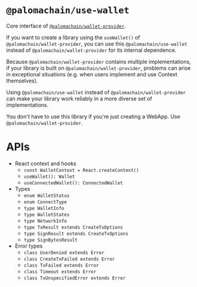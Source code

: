 # `@palomachain/use-wallet`

Core interface of [`@palomachain/wallet-provider`](https://www.npmjs.com/package/@palomachain/wallet-provider).

If you want to create a library using the `useWallet()` of `@palomachain/wallet-provider`, you can use
this `@palomachain/use-wallet` instead of `@palomachain/wallet-provider` for its internal dependence.

Because `@palomachain/wallet-provider` contains multiple implementations, if your library is built
on `@palomachain/wallet-provider`, problems can arise in exceptional situations (e.g. when users implement and use
Context themselves).

Using `@palomachain/use-wallet` instead of `@palomachain/wallet-provider` can make your library work reliably in a more
diverse set of implementations.

You don't have to use this library if you're just creating a WebApp. Use `@palomachain/wallet-provider`.

# APIs

- React context and hooks
  - `const WalletContext = React.createContext()`
  - `useWallet(): Wallet`
  - `useConnectedWallet(): ConnectedWallet`
- Types
  - `enum WalletStatus`
  - `enum ConnectType`
  - `type WalletInfo`
  - `type WalletStates`
  - `type NetworkInfo`
  - `type TxResult extends CreateTxOptions`
  - `type SignResult extends CreateTxOptions`
  - `type SignBytesResult`
- Error types
  - `class UserDenied extends Error`
  - `class CreateTxFailed extends Error`
  - `class TxFailed extends Error`
  - `class Timeout extends Error`
  - `class TxUnspecifiedError extends Error`
